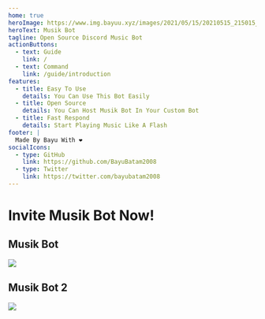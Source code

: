 ```yaml
---
home: true
heroImage: https://www.img.bayuu.xyz/images/2021/05/15/20210515_215015_0000.png
heroText: Musik Bot
tagline: Open Source Discord Music Bot
actionButtons:
  - text: Guide
    link: /
  - text: Command
    link: /guide/introduction
features:
  - title: Easy To Use
    details: You Can Use This Bot Easily
  - title: Open Source
    details: You Can Host Musik Bot In Your Custom Bot
  - title: Fast Respond
    details: Start Playing Music Like A Flash
footer: |
  Made By Bayu With ❤️
socialIcons:
  - type: GitHub
    link: https://github.com/BayuBatam2008
  - type: Twitter
    link: https://twitter.com/bayubatam2008
---
```

# Invite Musik Bot Now!

## Musik Bot
<a href="https://discordbotlist.com/bots/783114737092657162"><img src="https://discordbotlist.com/api/v1/bots/783114737092657162/widget"></a>

## Musik Bot 2
<a href="https://discordbotlist.com/bots/801467317908930602"><img src="https://discordbotlist.com/api/v1/bots/801467317908930602/widget"></a>
